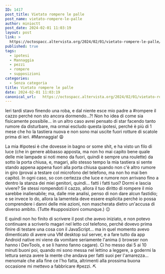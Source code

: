 ```yaml
---
ID: 1417
post_title: Vietato rompere le palle
post_name: vietato-rompere-le-palle
author: minioctt
post_date: 2024-02-01 11:03:19
layout: post
link: >
  https://octospacc.altervista.org/2024/02/01/vietato-rompere-le-palle/
published: true
tags:
  - ipotesi
  - Mannaggia
  - pezzi
  - rompere
  - supposizioni
categories:
  - Senza categoria
title: Vietato rompere le palle
date: 2024-02-01 11:03:19
canonical_url:   https://octospacc.altervista.org/2024/02/01/vietato-rompere-le-palle/
---
```

<!-- wp:paragraph -->
<p>Ieri tardi stavo finendo una roba, e dal niente esce mio padre a #rompere il cazzo perché non sto ancora dormendo...?! Non ho idea di come sia fisicamente possibile... in un altro caso avrei pensato di star facendo tanto rumore da disturbare, ma ormai escludo questa ipotesi, perché è più di 1 mese che ho la tastiera nuova e non sono mai uscite fuori rotture di scatole prima di ieri. #Mannaggia! 😩️</p>
<!-- /wp:paragraph -->

<!-- wp:paragraph -->
<p>La mia #ipotesi è che dovesse in bagno or some shit, e ha visto un filo di luce (che in genere abbasso apposta, ma non ho mai capito bene quale delle mie lampade si noti meno da fuori, quindi è sempre una roulette) da sotto la porta chiusa, e, magari, allo stesso tempo la mia tastiera si sente stando appena appena fuori alla porta chiusa quando non c'è altro rumore in giro (provai a testare col microfono del telefono, ma non ho mai ben capito). In ogni caso, so con certezza che luce e rumore non arrivano fino a dentro la stanza dei miei genitori, quindi... fatti i fatti tuoi? Dormi e lascia vivere? Se stessi rompendoti il cazzo, allora il tuo diritto di rompere il mio sarebbe inalienabile; ma, dalle mie analisi, penso di non dare alcun fastidio; e se invece lo do, allora la lamentela deve essere esplicita perché io possa comprendere i danni delle mie azioni, non mascherata dietro un'accusa di diverso ambito. (Tutte #supposizioni comunque.) 😐️</p>
<!-- /wp:paragraph -->

<!-- wp:paragraph -->
<p>E quindi non ho finito di scrivere il post che avevo iniziato, e non potevo continuare a scriverlo magari nel letto col telefono, perché dovevo prima finire di testare una cosa con il JavaScript... ma in quel momento avevo dimenticato di avere una VM desktop sul server, e a fare tutto da app Android native mi viene da vomitare seriamente l'anima (i browser non hanno i DevTools, e se li hanno fanno cagare). Ci ho messo dai 5 ai 10 minuti buoni poi, quando mi sono messa nel lettino a leggere, a godermi la lettura senza avere la mente che andava per fatti suoi per l'amarezza... menomale che alla fine ce l'ho fatta, altrimenti alla prossima buona occasione mi mettevo a fabbricare #pezzi. ⛏️</p>
<!-- /wp:paragraph -->